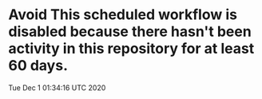 # Avoid This scheduled workflow is disabled because there hasn't been activity in this repository for at least 60 days.
Tue Dec  1 01:34:16 UTC 2020
